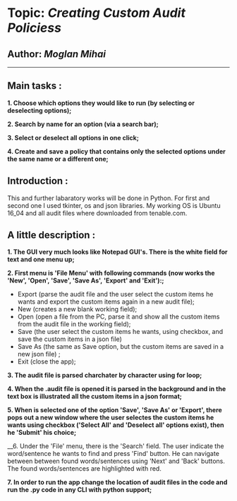 # Topic: *Creating Custom Audit Policiess*
## Author: *Moglan Mihai*
------
## Main tasks :
__1. Choose which options they would like to run (by selecting or deselecting options);__

__2. Search by name for an option (via a search bar);__

__3. Select or deselect all options in one click;__

__4. Create and save a policy that contains only the selected options under the same name or
a different one;__

## Introduction :
This and further labaratory works will be done in Python. For first and second one I used tkinter, os and json libraries. My working OS is Ubuntu 16_04 and all audit files where downloaded from tenable.com.
   
## A little description :
__1. The GUI very much looks like Notepad GUI's. There is the white field for text and one menu up;__

__2. First menu is 'File Menu' with following commands (now works the 'New', 'Open', 'Save', 'Save As', 'Export' and 'Exit'):;__

  * Export (parse the audit file and the user select the custom items he wants and export the custom items again in a new audit file);
  * New (creates a new blank working field);
  * Open (open a file from the PC, parse it and show all the custom items from the audit file in the working field);
  * Save (the user select the custom items he wants, using checkbox, and save the custom items in a json file)
  * Save As (the same as Save option, but the custom items are saved in a new json file) ;
  * Exit (close the app);

__3. The audit file is parsed charchater by character using for loop;__
  
__4. When the .audit file is opened it is parsed in the background and in the text box is illustrated all the custom items in a json format;__

__5. When is selected one of the option 'Save', 'Save As' or 'Export', there pops out a new window where the user selectes the custom items he wants using checkbox ('Select All' and 'Deselect all' options exist), then he 'Submit' his choice;__

__6. Under the 'File' menu, there is the 'Search' field. The user indicate the word/sentence he wants to find and press 'Find' button. He can navigate between between found words/sentences using 'Next' and 'Back' buttons. The found words/sentences are highlighted with red.

__7. In order to run the app change the location of audit files in the code and run the .py code in any CLI with python support;__


